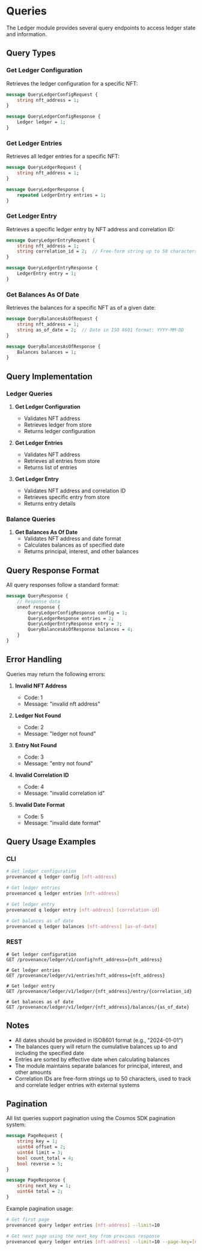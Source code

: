 # Queries

The Ledger module provides several query endpoints to access ledger state and information.

## Query Types

### Get Ledger Configuration
Retrieves the ledger configuration for a specific NFT:

```protobuf
message QueryLedgerConfigRequest {
    string nft_address = 1;
}

message QueryLedgerConfigResponse {
    Ledger ledger = 1;
}
```

### Get Ledger Entries
Retrieves all ledger entries for a specific NFT:

```protobuf
message QueryLedgerRequest {
    string nft_address = 1;
}

message QueryLedgerResponse {
    repeated LedgerEntry entries = 1;
}
```

### Get Ledger Entry
Retrieves a specific ledger entry by NFT address and correlation ID:

```protobuf
message QueryLedgerEntryRequest {
    string nft_address = 1;
    string correlation_id = 2;  // Free-form string up to 50 characters
}

message QueryLedgerEntryResponse {
    LedgerEntry entry = 1;
}
```

### Get Balances As Of Date
Retrieves the balances for a specific NFT as of a given date:

```protobuf
message QueryBalancesAsOfRequest {
    string nft_address = 1;
    string as_of_date = 2;  // Date in ISO 8601 format: YYYY-MM-DD
}

message QueryBalancesAsOfResponse {
    Balances balances = 1;
}
```

## Query Implementation

### Ledger Queries
1. **Get Ledger Configuration**
   - Validates NFT address
   - Retrieves ledger from store
   - Returns ledger configuration

2. **Get Ledger Entries**
   - Validates NFT address
   - Retrieves all entries from store
   - Returns list of entries

3. **Get Ledger Entry**
   - Validates NFT address and correlation ID
   - Retrieves specific entry from store
   - Returns entry details

### Balance Queries
1. **Get Balances As Of Date**
   - Validates NFT address and date format
   - Calculates balances as of specified date
   - Returns principal, interest, and other balances

## Query Response Format

All query responses follow a standard format:

```protobuf
message QueryResponse {
    // Response data
    oneof response {
        QueryLedgerConfigResponse config = 1;
        QueryLedgerResponse entries = 2;
        QueryLedgerEntryResponse entry = 3;
        QueryBalancesAsOfResponse balances = 4;
    }
}
```

## Error Handling

Queries may return the following errors:

1. **Invalid NFT Address**
   - Code: 1
   - Message: "invalid nft address"

2. **Ledger Not Found**
   - Code: 2
   - Message: "ledger not found"

3. **Entry Not Found**
   - Code: 3
   - Message: "entry not found"

4. **Invalid Correlation ID**
   - Code: 4
   - Message: "invalid correlation id"

5. **Invalid Date Format**
   - Code: 5
   - Message: "invalid date format"

## Query Usage Examples

### CLI
```bash
# Get ledger configuration
provenanced q ledger config [nft-address]

# Get ledger entries
provenanced q ledger entries [nft-address]

# Get ledger entry
provenanced q ledger entry [nft-address] [correlation-id]

# Get balances as of date
provenanced q ledger balances [nft-address] [as-of-date]
```

### REST
```http
# Get ledger configuration
GET /provenance/ledger/v1/config?nft_address={nft_address}

# Get ledger entries
GET /provenance/ledger/v1/entries?nft_address={nft_address}

# Get ledger entry
GET /provenance/ledger/v1/ledger/{nft_address}/entry/{correlation_id}

# Get balances as of date
GET /provenance/ledger/v1/ledger/{nft_address}/balances/{as_of_date}
```

## Notes

- All dates should be provided in ISO8601 format (e.g., "2024-01-01")
- The balances query will return the cumulative balances up to and including the specified date
- Entries are sorted by effective date when calculating balances
- The module maintains separate balances for principal, interest, and other amounts
- Correlation IDs are free-form strings up to 50 characters, used to track and correlate ledger entries with external systems

## Pagination

All list queries support pagination using the Cosmos SDK pagination system:

```protobuf
message PageRequest {
    string key = 1;
    uint64 offset = 2;
    uint64 limit = 3;
    bool count_total = 4;
    bool reverse = 5;
}

message PageResponse {
    string next_key = 1;
    uint64 total = 2;
}
```

Example pagination usage:
```bash
# Get first page
provenanced query ledger entries [nft-address] --limit=10

# Get next page using the next_key from previous response
provenanced query ledger entries [nft-address] --limit=10 --page-key=[next_key]
``` 